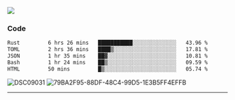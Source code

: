 

![](https://visitor-badge.glitch.me/badge?page_id=jakenherman.jakenherman)

### Code
<!--START_SECTION:waka-->

```txt
Rust         6 hrs 26 mins   ███████████░░░░░░░░░░░░░░   43.96 %
TOML         2 hrs 36 mins   ████▒░░░░░░░░░░░░░░░░░░░░   17.81 %
JSON         1 hr 35 mins    ██▓░░░░░░░░░░░░░░░░░░░░░░   10.81 %
Bash         1 hr 24 mins    ██▒░░░░░░░░░░░░░░░░░░░░░░   09.59 %
HTML         50 mins         █▒░░░░░░░░░░░░░░░░░░░░░░░   05.74 %
```

<!--END_SECTION:waka-->



![DSC09031](https://github.com/JakenHerman/JakenHerman/assets/4694843/d0a4f563-5528-4464-9538-0dd479edc7cf)
![79BA2F95-88DF-48C4-99D5-1E3B5FF4EFFB](https://github.com/JakenHerman/JakenHerman/assets/4694843/4bbb0b71-b719-4978-b0c7-b4721bb680bc)


---
